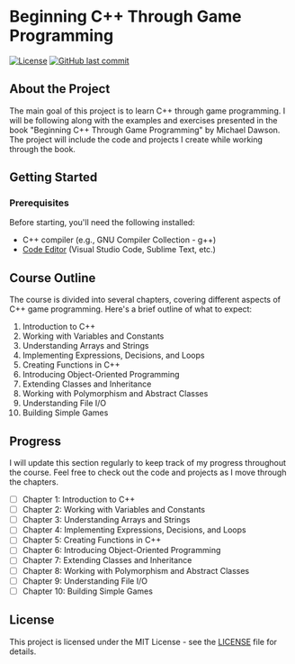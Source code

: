 # Beginning C++ Through Game Programming

[![License](https://img.shields.io/badge/license-MIT-blue.svg)](LICENSE)
[![GitHub last commit](https://img.shields.io/github/last-commit/yourusername/beginning-cpp-through-gameprog)](https://github.com/yourusername/beginning-cpp-through-gameprog/commits/main)

## About the Project

The main goal of this project is to learn C++ through game programming. I will be following along with the examples and exercises presented in the book "Beginning C++ Through Game Programming" by Michael Dawson. The project will include the code and projects I create while working through the book.

## Getting Started

### Prerequisites

Before starting, you'll need the following installed:

- C++ compiler (e.g., GNU Compiler Collection - g++)
- [Code Editor](https://code.visualstudio.com/) (Visual Studio Code, Sublime Text, etc.)

## Course Outline

The course is divided into several chapters, covering different aspects of C++ game programming. Here's a brief outline of what to expect:

1. Introduction to C++
2. Working with Variables and Constants
3. Understanding Arrays and Strings
4. Implementing Expressions, Decisions, and Loops
5. Creating Functions in C++
6. Introducing Object-Oriented Programming
7. Extending Classes and Inheritance
8. Working with Polymorphism and Abstract Classes
9. Understanding File I/O
10. Building Simple Games

## Progress

I will update this section regularly to keep track of my progress throughout the course. Feel free to check out the code and projects as I move through the chapters.

- [ ] Chapter 1: Introduction to C++
- [ ] Chapter 2: Working with Variables and Constants
- [ ] Chapter 3: Understanding Arrays and Strings
- [ ] Chapter 4: Implementing Expressions, Decisions, and Loops
- [ ] Chapter 5: Creating Functions in C++
- [ ] Chapter 6: Introducing Object-Oriented Programming
- [ ] Chapter 7: Extending Classes and Inheritance
- [ ] Chapter 8: Working with Polymorphism and Abstract Classes
- [ ] Chapter 9: Understanding File I/O
- [ ] Chapter 10: Building Simple Games

## License

This project is licensed under the MIT License - see the [LICENSE](LICENSE) file for details.
